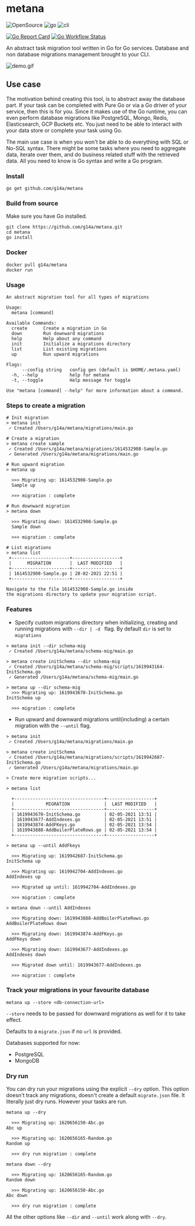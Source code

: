 # metana

![OpenSource](https://img.shields.io/badge/Open%20Source-000000?style=for-the-badge&logo=github)
![go](https://img.shields.io/badge/-Written%20In%20Go-00add8?style=for-the-badge&logo=Go&logoColor=ffffff)
![cli](https://img.shields.io/badge/-Build%20for%20CLI-000000?style=for-the-badge&logo=Powershell&logoColor=ffffff)

[![Go Report Card](https://goreportcard.com/badge/github.com/g14a/metana)](https://goreportcard.com/report/github.com/g14a/metana)
[![Go Workflow Status](https://github.com/g14a/metana/workflows/Go/badge.svg)](https://github.com/g14a/metana/workflows/Go/badge.svg)

An abstract task migration tool written in Go for Go services. Database and non database migrations management brought to your CLI.

![demo.gif](https://github.com/g14a/metana/blob/main/demo.gif)

## Use case
The motivation behind creating this tool, is to abstract away the database part. If your task can be completed with Pure Go or via a Go driver of 
your service, then this is for you. Since it makes use of the Go runtime, you can even perform database migrations like PostgreSQL, Mongo, Redis, Elasticsearch, GCP Buckets etc.
You just need to be able to interact with your data store or complete your task using Go.

The main use case is when you won't be able to do everything with SQL or No-SQL syntax. 
There might be some tasks where you need to aggregate data, iterate over them, and do business related stuff with the retrieved data.
All you need to know is Go syntax and write a Go program.
### Install

```shell
go get github.com/g14a/metana
```

### Build from source
Make sure you have Go installed.
```shell
git clone https://github.com/g14a/metana.git
cd metana
go install
```

### Docker
```shell
docker pull g14a/metana
docker run 
```

### Usage
```shell
An abstract migration tool for all types of migrations

Usage:
  metana [command]

Available Commands:
  create      Create a migration in Go
  down        Run downward migrations
  help        Help about any command
  init        Initialize a migrations directory
  list        List existing migrations
  up          Run upward migrations

Flags:
      --config string   config gen (default is $HOME/.metana.yaml)
  -h, --help            help for metana
  -t, --toggle          Help message for toggle

Use "metana [command] --help" for more information about a command.
```

### Steps to create a migration

```shell
# Init migration
> metana init
 ✓ Created /Users/g14a/metana/migrations/main.go

# Create a migration
> metana create sample
 ✓ Created /Users/g14a/metana/migrations/1614532908-Sample.go
 ✓ Generated /Users/g14a/metana/migrations/main.go
 
# Run upward migration
> metana up

  >>> Migrating up: 1614532908-Sample.go
  Sample up

  >>> migration : complete

# Run downward migration
> metana down
  
  >>> Migrating down: 1614532908-Sample.go
  Sample down

  >>> migration : complete

# List migrations
> metana list
 +----------------------+------------------+
 |      MIGRATION       |  LAST MODIFIED   |
 +----------------------+------------------+
 | 1614532908-Sample.go | 28-02-2021 22:51 |
 +----------------------+------------------+

Navigate to the file 1614532908-Sample.go inside
the migrations directory to update your migration script.
```

### Features

* Specify custom migrations directory when initializing, creating and running migrations with ```--dir | -d ``` flag. By default ```dir``` is set to ```migrations```

```shell
> metana init --dir schema-mig
 ✓ Created /Users/g14a/metana/schema-mig/main.go

> metana create initSchema --dir schema-mig
 ✓ Created /Users/g14a/metana/schema-mig/scripts/1619943164-InitSchema.go
 ✓ Generated /Users/g14a/metana/schema-mig/main.go
 
> metana up --dir schema-mig
  >>> Migrating up: 1619943670-InitSchema.go
InitSchema up

  >>> migration : complete
```

* Run upward and downward migrations until(including) a certain migration with the ```--until``` flag.

```shell
> metana init                                                                              
 ✓ Created /Users/g14a/metana/migrations/main.go

> metana create initSchema                                                                
 ✓ Created /Users/g14a/metana/migrations/scripts/1619942687-InitSchema.go
 ✓ Generated /Users/g14a/metana/migrations/main.go
 
> Create more migration scripts...

> metana list

  +----------------------------------+------------------+
  |            MIGRATION             |  LAST MODIFIED   |
  +----------------------------------+------------------+
  | 1619943670-InitSchema.go         | 02-05-2021 13:51 |
  | 1619943677-AddIndexes.go         | 02-05-2021 13:51 |
  | 1619943874-AddFKeys.go           | 02-05-2021 13:54 |
  | 1619943888-AddBoilerPlateRows.go | 02-05-2021 13:54 |
  +----------------------------------+------------------+

> metana up --until AddFkeys                                                                

  >>> Migrating up: 1619942687-InitSchema.go
InitSchema up

  >>> Migrating up: 1619942704-AddIndexes.go
AddIndexes up

  >>> Migrated up until: 1619942704-AddIndexes.go

  >>> migration : complete

> metana down --until AddIndexes
  
  >>> Migrating down: 1619943888-AddBoilerPlateRows.go
AddBoilerPlateRows down

  >>> Migrating down: 1619943874-AddFKeys.go
AddFKeys down

  >>> Migrating down: 1619943677-AddIndexes.go
AddIndexes down

  >>> Migrated down until: 1619943677-AddIndexes.go

  >>> migration : complete
```

### Track your migrations in your favourite database

```shell
metana up --store <db-connection-url>
```
```--store``` needs to be passed for downward migrations as well for it to take effect.

Defaults to a ``migrate.json`` if no `url` is provided.

Databases supported for now:
* PostgreSQL
* MongoDB

### Dry run

You can dry run your migrations using the explicit `--dry` option. This option doesn't track any migrations, doesn't create a default `migrate.json` file. It literally just dry runs. However your tasks are run.

```shell
metana up --dry

  >>> Migrating up: 1620656150-Abc.go
Abc up

  >>> Migrating up: 1620656165-Random.go
Random up

  >>> dry run migration : complete
```

```shell
metana down --dry

  >>> Migrating up: 1620656165-Random.go
Random down

  >>> Migrating up: 1620656150-Abc.go
Abc down

  >>> dry run migration : complete
```

All the other options like `--dir` and `--until` work along with `--dry`.
